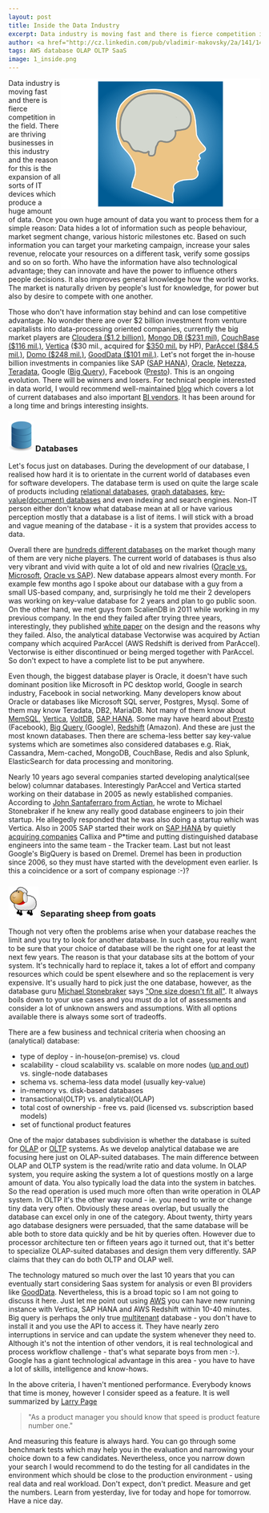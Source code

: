```yaml
---
layout: post
title: Inside the Data Industry
excerpt: Data industry is moving fast and there is fierce competition in the field. There are thriving businesses in this industry and the reason for this is the expansion of all sorts of IT devices which produce huge amount of data.
author: <a href="http://cz.linkedin.com/pub/vladimir-makovsky/2a/141/141">Vladimir Makovsky</a>
tags: AWS database OLAP OLTP SaaS
image: 1_inside.png
---
```

<div class="row">
<p>
<img src="/img/posts/1_inside.png" alt="brain" align="right">
Data industry is moving fast and there is fierce competition in the field. There are thriving businesses in this industry and the reason for this is the expansion of all sorts of IT devices which produce a huge amount of data. Once you own huge amount of data you want to process them for a simple reason: Data hides a lot of information such as people behaviour, market segment change, various historic milestones etc. Based on such information you can target your marketing campaign, increase your sales revenue, relocate your resources on a different task, verify some gossips and so on so forth. Who have the information have also technological advantage; they can innovate and have the power to influence others people decisions. It also improves general knowledge how the world works. The market is naturally driven by people's lust for knowledge, for power but also by desire to compete with one another.
</p>

<p>Those who don't have information stay behind and can lose competitive advantage. No wonder there are over $2 billion investment from venture capitalists into data-processing oriented companies, currently the big market players are <a href="http://www.crunchbase.com/organization/cloudera">Cloudera ($1.2 billion)</a>, <a href="http://www.crunchbase.com/organization/mongodb-inc">Mongo DB ($231 mil)</a>, <a href="http://www.crunchbase.com/organization/couchbase">CouchBase ($116 mil.)</a>, <a href="http://www.vertica.com/">Vertica</a> ($30 mil., acquired for <a href="http://www.businessinsider.com/hp-vertica-engineers-leave-for-startups-2013-5">$350 mil.</a> by HP), <a href="http://www.crunchbase.com/organization/paraccel">ParAccel ($84.5 mil.)</a>, <a href="http://www.crunchbase.com/organization/domo">Domo ($248 mil.)</a>, <a href="http://www.crunchbase.com/organization/good-data">GoodData ($101 mil.)</a>. Let's not forget the in-house billion investments in companies like SAP (<a href="www.saphana.com">SAP HANA</a>), <a href="http://www.oracle.com/us/corporate/features/database-in-memory-option/index.html">Oracle</a>, <a href="http://www-01.ibm.com/software/data/netezza/">Netezza</a>, <a href="http://www.teradata.com">Teradata</a>, Google (<a href="https://developers.google.com/bigquery/">Big Query</a>), Facebook (<a href="http://www.presto.io">Presto</a>). This is an ongoing evolution. There will be winners and losers. For technical people interested in data world, I would recommend well-maintained <a href="http://www.dbms2.com">blog</a> which covers a lot of current databases and also important <a href="http://en.wikipedia.org/wiki/Business_intelligence">BI vendors</a>. It has been around for a long time and brings interesting insights.
</p>

<h3><img src="/img/posts/1_database.png" alt="data"> Databases</h3>
<p>
Let's focus just on databases. During the development of our database, I realised how hard it is to orientate in the current world of databases even for software developers. The database term is used on quite the large scale of products including <a href="http://en.wikipedia.org/wiki/Relational_database">relational databases</a>, <a href="http://en.wikipedia.org/wiki/Graph_database">graph databases</a>, <a href="http://en.wikipedia.org/wiki/Document-oriented_database">key-value(document) databases</a> and even indexing and search engines. Non-IT person either don't know what database mean at all or have various perception mostly that a database is a list of items. I will stick with a broad and vague meaning of the database - it is a system that provides access to data.
</p>

<p>
Overall there are <a href="http://db-engines.com/en/ranking">hundreds different databases</a> on the market though many of them are very niche players. The current world of databases is thus also very vibrant and vivid with quite a lot of old and new rivalries (<a href="http://sqlmag.com/database-performance-tuning/microsoft-sends-oracle-cease-and-desist-order">Oracle vs. Microsoft</a>, <a href="http://www.informationweek.com/software/information-management/oracles-ellison-tries-to-outmaneuver-sap-hana/d/d-id/1111638?">Oracle vs SAP</a>). New database appears almost every month. For example few months ago I spoke about our database with a guy from a small US-based company, and, surprisingly he told me their 2 developers was working on key-value database for 2 years and plan to go public soon. On the other hand, we met guys from ScalienDB in 2011 while working in my previous company. In the end they failed after trying three years, interestingly, they published <a href="http://arxiv.org/pdf/1302.3860.pdf">white paper</a> on the design and the reasons why they failed. Also, the analytical database Vectorwise was acquired by Actian company which acquired ParAccel (AWS Redshift is derived from ParAccel). Vectorwise is either discontinued or being merged together with ParAccel. So don't expect to have a complete list to be put anywhere.
<!-- could name some other data companies like Youcalc, LucidEra that either weren't much succesfull or failed. -->
</p>

<p>
Even though, the biggest database player is Oracle, it doesn't have such dominant position like Microsoft in PC desktop world, Google in search industry, Facebook in social networking. Many developers know about Oracle or databases like Microsoft SQL server, Postgres, Mysql. Some of them may know Teradata, DB2, MariaDB. Not many of them know about <a href="http://www.memsql.com/">MemSQL</a>, <a href="http://www.vertica.com/">Vertica</a>, <a href="http://voltdb.com/">VoltDB</a>, <a href="http://www.saphana.com">SAP HANA</a>. Some may have heard about <a href="http://prestodb.io/">Presto</a> (Facebook), <a href="https://developers.google.com/bigquery">Big Query </a>(Google), <a href="http://aws.amazon.com/redshift">Redshift</a> (Amazon). And these are just the most known databases. Then there are schema-less better say key-value systems which are sometimes also considered databases e.g. Riak, Cassandra, Mem-cached, MongoDB, CouchBase, Redis and also Splunk, ElasticSearch for data processing and monitoring.
</p>

<p>
Nearly 10 years ago several companies started developing analytical(see below) columnar databases. Interestingly ParAccel and Vertica started working on their database in 2005 as newly established companies. According to <a href="http://paraccel.us/blog/2010/09/#.VBrwI6a5s1w">John Santaferraro from Actian</a>, he wrote to Michael Stonebraker if he knew any really good database engineers to join their startup. He allegedly responded that he was also doing a startup which was Vertica. Also in 2005 SAP started their work on <a href="http://en.wikipedia.org/wiki/SAP_HANA">SAP HANA</a> by quietly <a href="http://www.scribd.com/doc/237711126/SAP-HANA-Essentials">acquiring companies</a> Callixa and P*time <!-- *p --> and putting distinguished database engineers into the same team - the Tracker team. Last but not least Google's BigQuery is based on Dremel. Dremel has been in production since 2006, so they must have started with the development even earlier. Is this a coincidence or a sort of company espionage :-)?
</p>

<h3><img src="/img/posts/1_sheep.png" alt="data"> Separating sheep from goats</h3>
<p>
Though not very often the problems arise when your database reaches the limit and you try to look for another database. In such case, you really want to be sure that your choice of database will be the right one for at least the next few years. The reason is that your database sits at the bottom of your system. It's technically hard to replace it, takes a lot of effort and company resources which could be spent elsewhere and so the replacement is very expensive. It's usually hard to pick just the one database, however, as the database guru <a href="http://en.wikipedia.org/wiki/Michael_Stonebraker">Michael Stonebraker</a> says <a href="http://searchdatamanagement.techtarget.com/news/2240113325/Michael-Stonebraker-predicts-trouble-for-relational-databases-in-2012">"One size doesn't fit all"</a>. It always boils down to your use cases and you must do a lot of assessments and consider a lot of unknown answers and assumptions. With all options available there is always some sort of tradeoffs.
</p>

There are a few business and technical criteria when choosing an (analytical) database:
<ul>
<li>type of deploy - in-house(on-premise) vs. cloud</li>
<li>scalability - cloud scalability vs. scalable on more nodes (<a href="https://en.wikipedia.org/wiki/Scalability#Horizontal_and_vertical_scaling">up and out</a>) vs. single-node databases</li>
<li>schema vs. schema-less data model (usually key-value)</li>
<li>in-memory vs. disk-based databases</li>
<li>transactional(OLTP) vs. analytical(OLAP)</li>
<li>total cost of ownership - free vs. paid (licensed vs. subscription based models) </li>
<li>set of functional product features</li>
</ul>
</p>

<p>
One of the major databases subdivision is whether the database is suited for <a href="http://en.wikipedia.org/wiki/Online_analytical_processing">OLAP</a> or <a href="http://en.wikipedia.org/wiki/Online_transaction_processing">OLTP</a> systems. As we develop analytical database we are focusing here just on OLAP-suited databases. The main difference between OLAP and OLTP system is the read/write ratio and data volume. In OLAP system, you require asking the system a lot of questions mostly on a large amount of data. You also typically load the data into the system in batches. So the read operation is used much more often than write operation in OLAP system. In OLTP it's the other way round - ie. you need to write or change tiny data very often. Obviously these areas overlap, but usually the database can excel only in one of the category. About twenty, thirty years ago database designers were persuaded, that the same database will be able both to store data quickly and be hit by queries often. However due to processor architecture ten or fifteen years ago it turned out, that it's better to specialize OLAP-suited databases and design them very differently. SAP claims that they can do both OLTP and OLAP well.
</p>

<p>
The technology matured so much over the last 10 years that you can eventually start considering Saas system for analysis or even BI providers like <a href="http://www.gooddata.com">GoodData</a>. Nevertheless, this is a broad topic so I am not going to discuss it here. Just let me point out using <a href="https://aws.amazon.com/marketplace">AWS</a> you can have new running instance with Vertica, SAP HANA and AWS Redshift within 10-40 minutes. Big query is perhaps the only true <a href="http://en.wikipedia.org/wiki/Multitenancy">multitenant</a> database - you don't have to install it and you use the API to access it. They have nearly zero interruptions in service and can update the system whenever they need to. Although it's not the intention of other vendors, it is real technological and process workflow challenge - that's what separate boys from men :-). Google has a giant technological advantage in this area - you have to have a lot of skills, intelligence and know-hows.
</p>

<p>In the above criteria, I haven't mentioned performance. Everybody knows that time is money, however I consider speed as a feature. It is well summarized by <a href="http://en.wikipedia.org/wiki/Larry_Page">Larry Page</a>
<blockquote cite="http://www.bookofspeed.com/chapter1.html"> "As a product manager you should know that speed is product feature number one."</blockquote>
And measuring this feature is always hard. You can go through some benchmark tests which may help you in the evaluation and narrowing your choice down to a few candidates.  Nevertheless, once you narrow down your search I would recommend to do the testing for all candidates in the environment which should be close to the production environment - using real data and real workload. Don't expect, don't predict. Measure and get the numbers. Learn from yesterday, live for today and hope for tomorrow. Have a nice day.
</p>


</div>
